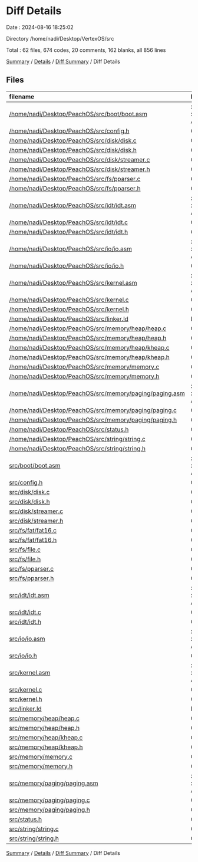 # Diff Details

Date : 2024-08-16 18:25:02

Directory /home/nadi/Desktop/VertexOS/src

Total : 62 files,  674 codes, 20 comments, 162 blanks, all 856 lines

[Summary](results.md) / [Details](details.md) / [Diff Summary](diff.md) / Diff Details

## Files
| filename | language | code | comment | blank | total |
| :--- | :--- | ---: | ---: | ---: | ---: |
| [/home/nadi/Desktop/PeachOS/src/boot/boot.asm](//home/nadi/Desktop/PeachOS/src/boot/boot.asm) | x86 and x86_64 Assembly | -92 | -17 | -23 | -132 |
| [/home/nadi/Desktop/PeachOS/src/config.h](//home/nadi/Desktop/PeachOS/src/config.h) | C++ | -11 | -1 | -4 | -16 |
| [/home/nadi/Desktop/PeachOS/src/disk/disk.c](//home/nadi/Desktop/PeachOS/src/disk/disk.c) | C | -52 | -2 | -10 | -64 |
| [/home/nadi/Desktop/PeachOS/src/disk/disk.h](//home/nadi/Desktop/PeachOS/src/disk/disk.h) | C | -13 | -1 | -6 | -20 |
| [/home/nadi/Desktop/PeachOS/src/disk/streamer.c](//home/nadi/Desktop/PeachOS/src/disk/streamer.c) | C | -47 | -1 | -14 | -62 |
| [/home/nadi/Desktop/PeachOS/src/disk/streamer.h](//home/nadi/Desktop/PeachOS/src/disk/streamer.h) | C | -13 | 0 | -3 | -16 |
| [/home/nadi/Desktop/PeachOS/src/fs/pparser.c](//home/nadi/Desktop/PeachOS/src/fs/pparser.c) | C | -108 | -1 | -35 | -144 |
| [/home/nadi/Desktop/PeachOS/src/fs/pparser.h](//home/nadi/Desktop/PeachOS/src/fs/pparser.h) | C++ | -15 | 0 | -4 | -19 |
| [/home/nadi/Desktop/PeachOS/src/idt/idt.asm](//home/nadi/Desktop/PeachOS/src/idt/idt.asm) | x86 and x86_64 Assembly | -35 | 0 | -11 | -46 |
| [/home/nadi/Desktop/PeachOS/src/idt/idt.c](//home/nadi/Desktop/PeachOS/src/idt/idt.c) | C | -45 | -1 | -13 | -59 |
| [/home/nadi/Desktop/PeachOS/src/idt/idt.h](//home/nadi/Desktop/PeachOS/src/idt/idt.h) | C | -20 | 0 | -7 | -27 |
| [/home/nadi/Desktop/PeachOS/src/io/io.asm](//home/nadi/Desktop/PeachOS/src/io/io.asm) | x86 and x86_64 Assembly | -37 | 0 | -17 | -54 |
| [/home/nadi/Desktop/PeachOS/src/io/io.h](//home/nadi/Desktop/PeachOS/src/io/io.h) | C++ | -7 | 0 | -6 | -13 |
| [/home/nadi/Desktop/PeachOS/src/kernel.asm](//home/nadi/Desktop/PeachOS/src/kernel.asm) | x86 and x86_64 Assembly | -26 | -3 | -22 | -51 |
| [/home/nadi/Desktop/PeachOS/src/kernel.c](//home/nadi/Desktop/PeachOS/src/kernel.c) | C | -80 | -9 | -28 | -117 |
| [/home/nadi/Desktop/PeachOS/src/kernel.h](//home/nadi/Desktop/PeachOS/src/kernel.h) | C | -8 | 0 | -6 | -14 |
| [/home/nadi/Desktop/PeachOS/src/linker.ld](//home/nadi/Desktop/PeachOS/src/linker.ld) | LinkerScript | -27 | 0 | -8 | -35 |
| [/home/nadi/Desktop/PeachOS/src/memory/heap/heap.c](//home/nadi/Desktop/PeachOS/src/memory/heap/heap.c) | C | -148 | -2 | -40 | -190 |
| [/home/nadi/Desktop/PeachOS/src/memory/heap/heap.h](//home/nadi/Desktop/PeachOS/src/memory/heap/heap.h) | C | -25 | -1 | -9 | -35 |
| [/home/nadi/Desktop/PeachOS/src/memory/heap/kheap.c](//home/nadi/Desktop/PeachOS/src/memory/heap/kheap.c) | C | -37 | 0 | -8 | -45 |
| [/home/nadi/Desktop/PeachOS/src/memory/heap/kheap.h](//home/nadi/Desktop/PeachOS/src/memory/heap/kheap.h) | C | -9 | 0 | -3 | -12 |
| [/home/nadi/Desktop/PeachOS/src/memory/memory.c](//home/nadi/Desktop/PeachOS/src/memory/memory.c) | C | -23 | 0 | -5 | -28 |
| [/home/nadi/Desktop/PeachOS/src/memory/memory.h](//home/nadi/Desktop/PeachOS/src/memory/memory.h) | C++ | -6 | 0 | -4 | -10 |
| [/home/nadi/Desktop/PeachOS/src/memory/paging/paging.asm](//home/nadi/Desktop/PeachOS/src/memory/paging/paging.asm) | x86 and x86_64 Assembly | -19 | 0 | -7 | -26 |
| [/home/nadi/Desktop/PeachOS/src/memory/paging/paging.c](//home/nadi/Desktop/PeachOS/src/memory/paging/paging.c) | C | -67 | 0 | -18 | -85 |
| [/home/nadi/Desktop/PeachOS/src/memory/paging/paging.h](//home/nadi/Desktop/PeachOS/src/memory/paging/paging.h) | C++ | -23 | 0 | -9 | -32 |
| [/home/nadi/Desktop/PeachOS/src/status.h](//home/nadi/Desktop/PeachOS/src/status.h) | C | -8 | 0 | -1 | -9 |
| [/home/nadi/Desktop/PeachOS/src/string/string.c](//home/nadi/Desktop/PeachOS/src/string/string.c) | C | -31 | 0 | -8 | -39 |
| [/home/nadi/Desktop/PeachOS/src/string/string.h](//home/nadi/Desktop/PeachOS/src/string/string.h) | C | -8 | 0 | -3 | -11 |
| [src/boot/boot.asm](/src/boot/boot.asm) | x86 and x86_64 Assembly | 109 | 19 | 24 | 152 |
| [src/config.h](/src/config.h) | C++ | 13 | 1 | 5 | 19 |
| [src/disk/disk.c](/src/disk/disk.c) | C | 52 | 2 | 10 | 64 |
| [src/disk/disk.h](/src/disk/disk.h) | C | 17 | 3 | 10 | 30 |
| [src/disk/streamer.c](/src/disk/streamer.c) | C | 47 | 1 | 7 | 55 |
| [src/disk/streamer.h](/src/disk/streamer.h) | C | 13 | 0 | 4 | 17 |
| [src/fs/fat/fat16.c](/src/fs/fat/fat16.c) | C | 379 | 7 | 94 | 480 |
| [src/fs/fat/fat16.h](/src/fs/fat/fat16.h) | C++ | 5 | 0 | 4 | 9 |
| [src/fs/file.c](/src/fs/file.c) | C | 158 | 3 | 43 | 204 |
| [src/fs/file.h](/src/fs/file.h) | C++ | 39 | 4 | 14 | 57 |
| [src/fs/pparser.c](/src/fs/pparser.c) | C | 108 | 1 | 35 | 144 |
| [src/fs/pparser.h](/src/fs/pparser.h) | C++ | 15 | 0 | 4 | 19 |
| [src/idt/idt.asm](/src/idt/idt.asm) | x86 and x86_64 Assembly | 35 | 0 | 11 | 46 |
| [src/idt/idt.c](/src/idt/idt.c) | C | 45 | 1 | 13 | 59 |
| [src/idt/idt.h](/src/idt/idt.h) | C | 20 | 0 | 7 | 27 |
| [src/io/io.asm](/src/io/io.asm) | x86 and x86_64 Assembly | 37 | 0 | 13 | 50 |
| [src/io/io.h](/src/io/io.h) | C++ | 7 | 0 | 3 | 10 |
| [src/kernel.asm](/src/kernel.asm) | x86 and x86_64 Assembly | 26 | 3 | 22 | 51 |
| [src/kernel.c](/src/kernel.c) | C | 74 | 11 | 29 | 114 |
| [src/kernel.h](/src/kernel.h) | C | 11 | 0 | 7 | 18 |
| [src/linker.ld](/src/linker.ld) | LinkerScript | 27 | 0 | 4 | 31 |
| [src/memory/heap/heap.c](/src/memory/heap/heap.c) | C | 148 | 2 | 40 | 190 |
| [src/memory/heap/heap.h](/src/memory/heap/heap.h) | C | 25 | 1 | 9 | 35 |
| [src/memory/heap/kheap.c](/src/memory/heap/kheap.c) | C | 37 | 0 | 8 | 45 |
| [src/memory/heap/kheap.h](/src/memory/heap/kheap.h) | C | 9 | 0 | 3 | 12 |
| [src/memory/memory.c](/src/memory/memory.c) | C | 23 | 0 | 5 | 28 |
| [src/memory/memory.h](/src/memory/memory.h) | C | 6 | 0 | 4 | 10 |
| [src/memory/paging/paging.asm](/src/memory/paging/paging.asm) | x86 and x86_64 Assembly | 19 | 0 | 7 | 26 |
| [src/memory/paging/paging.c](/src/memory/paging/paging.c) | C | 67 | 0 | 18 | 85 |
| [src/memory/paging/paging.h](/src/memory/paging/paging.h) | C++ | 23 | 0 | 9 | 32 |
| [src/status.h](/src/status.h) | C | 10 | 0 | 1 | 11 |
| [src/string/string.c](/src/string/string.c) | C | 98 | 0 | 25 | 123 |
| [src/string/string.h](/src/string/string.h) | C | 12 | 0 | 2 | 14 |

[Summary](results.md) / [Details](details.md) / [Diff Summary](diff.md) / Diff Details
